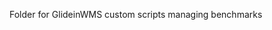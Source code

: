 <!--
SPDX-FileCopyrightText: 2022 Fermi Research Alliance, LLC
SPDX-License-Identifier: Apache-2.0
-->

Folder for GlideinWMS custom scripts managing benchmarks
